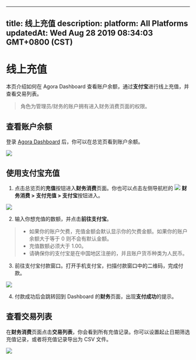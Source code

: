 
---
title: 线上充值
description: 
platform: All Platforms
updatedAt: Wed Aug 28 2019 08:34:03 GMT+0800 (CST)
---
# 线上充值
本页介绍如何在 Agora Dashboard 查看账户余额，通过**支付宝**进行线上充值，并查看交易列表。

> 角色为管理员/财务的账户拥有进入财务消费页面的权限。

## 查看账户余额

登录  [Agora Dashboard](https://dashboard.agora.io/)  后，你可以在总览页看到账户余额。
  
![](https://web-cdn.agora.io/docs-files/1562665959826)

## 使用支付宝充值

1. 点击总览页的**充值**按钮进入**财务消费**页面。你也可以点击左侧导航栏的 ![](https://web-cdn.agora.io/docs-files/1562666103550) **财务消费 > 支付充值 > 支付宝**按钮进入。

![](https://web-cdn.agora.io/docs-files/1562666275283)

2. 输入你想充值的数额，并点击**前往支付宝**。

> - 如果你的账户欠费，充值金额会默认显示你的欠费金额。如果你的账户余额大于等于 0 则不会有默认金额。
> - 充值数额必须大于 1.00。
> - 请确保你的支付宝是在中国地区注册的，并且账户货币种类为人民币。

3. 前往支付宝付款窗口。打开手机支付宝，扫描付款窗口中的二维码，完成付款。

![](https://web-cdn.agora.io/docs-files/1562666593903)

4. 付款成功后会跳转回到 Dashboard 的**财务**页面，出现**支付成功**的提示。

## 查看交易列表

在**财务消费**页面点击**交易列表**，你会看到所有充值记录。你可以设置起止日期筛选充值记录，或者将充值记录导出为 CSV 文件。

![](https://web-cdn.agora.io/docs-files/1562666802803)
